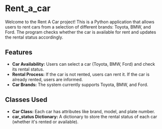 # Rent_a_car

Welcome to the Rent A Car project! This is a Python application that allows users to rent cars from a selection of different brands: Toyota, BMW, and Ford. The program checks whether the car is available for rent and updates the rental status accordingly.

## Features
- **Car Availability:** Users can select a car (Toyota, BMW, Ford) and check its rental status.
- **Rental Process:** If the car is not rented, users can rent it. If the car is already rented, users are informed.
- **Car Brands:** The system currently supports Toyota, BMW, and Ford.

## Classes Used
- **Car Class:** Each car has attributes like brand, model, and plate number.
- **car_status Dictionary:** A dictionary to store the rental status of each car (whether it's rented or available).
